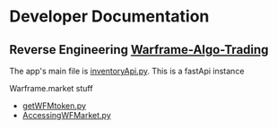 # Developer Documentation

## Reverse Engineering [Warframe-Algo-Trading](https://github.com/akmayer/Warframe-Algo-Trader)

The app's main file is [inventoryApi.py](https://github.com/akmayer/Warframe-Algo-Trader/blob/main/inventoryApi.py). This is a fastApi instance

Warframe.market stuff
- [getWFMtoken.py](https://github.com/akmayer/Warframe-Algo-Trader/blob/main/getWFMtoken.py)
- [AccessingWFMarket.py](https://github.com/akmayer/Warframe-Algo-Trader/blob/main/AccessingWFMarket.py)

